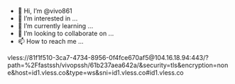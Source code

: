 - 👋 Hi, I’m @vivo861
- 👀 I’m interested in ...
- 🌱 I’m currently learning ...
- 💞️ I’m looking to collaborate on ...
- 📫 How to reach me ...

<!---
vivo861/vivo861 is a ✨ special ✨ repository because its `README.md` (this file) appears on your GitHub profile.
You can click the Preview link to take a look at your changes.
---> vless://81f1f510-3ca7-4734-8956-0f4fce670af5@104.16.18.94:443/?path=%2Ffastssh/vivopssh/61b237aea642a/&security=tls&encryption=none&host=id1.vless.co&type=ws&sni=id1.vless.co#id1.vless.co

